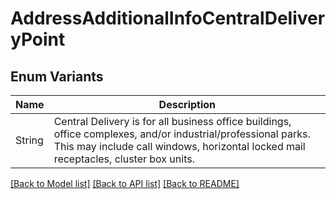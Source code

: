 # AddressAdditionalInfoCentralDeliveryPoint

## Enum Variants

| Name | Description |
|---- | -----|
| String | Central Delivery is for all business office buildings, office complexes, and/or industrial/professional parks. This may include call windows, horizontal locked mail receptacles, cluster box units. |

[[Back to Model list]](../README.md#documentation-for-models) [[Back to API list]](../README.md#documentation-for-api-endpoints) [[Back to README]](../README.md)


